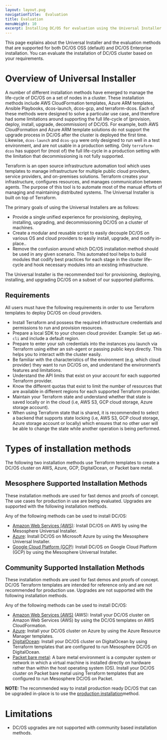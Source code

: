 ```yaml
---
layout: layout.pug
navigationTitle:  Evaluation
title: Evaluation
menuWeight: 10
excerpt: Installing DC/OS for evaluation using the Universal Installer
---
```


This page explains about the Universal Installer and the evaluation methods that are supported for both DC/OS OSS (default) and DC/OS Enterprise installation. You can evaluate the installation of DC/OS cluster based on your requirements.

# Overview of Universal Installer 
A number of different installation methods have emerged to manage the life-cycle of DC/OS on a set of nodes in a cluster. These installation methods include AWS CloudFormation templates, Azure ARM templates, Ansible Playbooks, dcos-launch, dcos-gcp, and terraform-dcos. Each of these methods were designed to solve a particular use case, and therefore had some limitations around supporting the full life-cycle of (provision, deploy, install, upgrade, decommission) of DC/OS. For example, both AWS CloudFormation and Azure ARM template solutions do not support the upgrade process in DC/OS after the cluster is deployed the first time. Likewise, `dcos-launch` and `dcos-gcp` were only designed to run well in a test environment, and are not usable in a production setting. Only `terraform-dcos` has support for (most of) the full life-cycle in a production setting with the limitation that decommissioning is not fully supported.

Terraform is an open source infrastructure automation tool which uses templates to manage infrastructure for multiple public cloud providers, service providers, and on-premises solutions. Terraform creates your infrastructure, configures resources, and manages communication between agents. The purpose of this tool is to automate most of the manual efforts of managing and maintaining distributed systems. The Universal Installer is built on top of Terraform.

The primary goals of using the Universal Installers are as follows:
- Provide a single unified experience for provisioning, deploying, installing, upgrading, and decommissioning DC/OS on a cluster of machines. 
- Create a modular and reusable script to easily decouple DC/OS on various OS and cloud providers to easily install, upgrade, and modify in-place..
- Remove the confusion around which DC/OS installation method should be used in any given scenario. This automated tool helps to build modules that codify best practices for each stage in the cluster life-cycle and hook necessary modules into an existing infrastructure. 
	
The Universal Installer is the recommended tool for provisioning, deploying, installing, and upgrading DC/OS on a subset of our supported platforms.

## Requirements
All users must have the following requirements in order to use Terraform templates to deploy DC/OS on cloud providers. 

- Install Terraform and possess the required infrastructure credentials and permissions to run and provision resources.
- Prepare a local SDK to your chosen cloud provider. Example: Set up `AWS-cli` and include a default region.
- Prepare to enter your ssh credentials into the instances you launch via Terraform using either an ssh-agent or passing public keys directly. This helps you to interact with the cluster easily. 
- Be familiar with the characteristics of the environment (e.g. which cloud provider) they want to run DC/OS on, and understand the environment’s features and limitations.
- Understand the API limits that exist on your account for each supported Terraform provider.
- Know the different quotas that exist to limit the number of resources that are available in different regions for each supported Terraform provider.
- Maintain your Terraform state and understand whether that state is saved locally or in the cloud (i.e, AWS S3, GCP cloud storage, Azure storage account). 
- When using Terraform state that is shared, it is recommended to select a backend that supports state locking (i.e, AWS S3, GCP cloud storage, Azure storage account or locally) which ensures that no other user will be able to change the state while another operation is being performed. 


# Types of installation methods
The following two installation methods use Terraform templates to create a DC/OS cluster on AWS, Azure, GCP, DigitalOcean, or Packet bare metal. 
 
## Mesosphere Supported Installation Methods
These installation methods are used for fast demos and proofs of concept. The use cases for production in use are being evaluated. Upgrades are supported with the following installation methods.

Any of the following methods can be used to install DC/OS:
- [Amazon Web Services (AWS)](/1.12/installing/evaluation/mesosphere-supported-methods/aws/): Install DC/OS on AWS by using the Mesosphere Universal Installer.
- [Azure](/1.12/installing/evaluation/mesosphere-supported-methods/azure/): Install DC/OS on Microsoft Azure by using the Mesosphere Universal Installer.
- [Google Cloud Platform (GCP)](/1.12/installing/evaluation/mesosphere-supported-methods/gcp/): Install DC/OS on Google Cloud Platform (GCP) by using the Mesosphere Universal Installer. 

## Community Supported Installation Methods 
These installation methods are used for fast demos and proofs of concept. DC/OS Terraform templates are intended for reference only and are not recommended for production use. Upgrades are not supported with the following installation methods.

Any of the following methods can be used to install DC/OS:
- [Amazon Web Services (AWS)](/1.12/installing/evaluation/community-supported-methods/aws/) (AWS): Install your DC/OS cluster on Amazon Web Services (AWS) by using the DC/OS templates on AWS CloudFormation. 
- [Azure](/1.12/installing/evaluation/community-supported-methods/azure/): Install your DC/OS cluster on Azure by using the Azure Resource Manager templates.
- [DigitalOcean](/1.12/installing/evaluation/community-supported-methods/digitalocean/): Install your DC/OS cluster on DigitalOcean by using Terraform templates that are configured to run Mesosphere DC/OS on DigitalOcean.
- [Packet bare metal](/1.12/installing/evaluation/community-supported-methods/packet/): A bare metal environment is a computer system or network in which a virtual machine is installed directly on hardware rather than within the host operating system (OS). Install your DC/OS cluster on Packet bare metal using Terraform templates that are configured to run Mesosphere DC/OS on Packet.
 
<p class="message--note"><strong>NOTE: </strong>The recommended way to install production ready DC/OS that can be upgraded in-place is to use the  <a href="https://docs.mesosphere.com/1.12/installing/production/deploying-dcos/">production installation</a>method.</p>

# Limitations
- DC/OS upgrades are not supported with community based installation methods.
